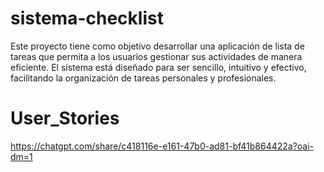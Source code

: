# sistema-checklist
Este proyecto tiene como objetivo desarrollar una aplicación de lista de tareas que permita a los usuarios gestionar sus actividades de manera eficiente. El sistema está diseñado para ser sencillo, intuitivo y efectivo, facilitando la organización de tareas personales y profesionales.
# User_Stories
https://chatgpt.com/share/c418116e-e161-47b0-ad81-bf41b864422a?oai-dm=1
